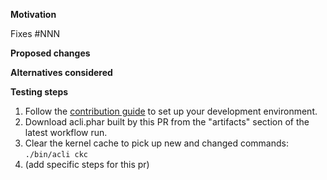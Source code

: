 **Motivation**
<!-- What problem does this solve? Why is it important? What's the context? If this fixes an issue, link to it above. -->
Fixes #NNN

**Proposed changes**
<!-- What does this PR change? How does this impact end users? Are manual or automatic updates required? -->

**Alternatives considered**
<!-- How else could the original issue / use case be addressed? Why did you choose this solution over any others? -->

**Testing steps**
<!-- How can we replicate the issue and verify that this PR fixes it? -->

1. Follow the [contribution guide](https://github.com/acquia/cli/blob/HEAD/CONTRIBUTING.md#building-and-testing) to set up your development environment.
2. Download acli.phar built by this PR from the "artifacts" section of the latest workflow run.
3. Clear the kernel cache to pick up new and changed commands: `./bin/acli ckc`
4. (add specific steps for this pr)
